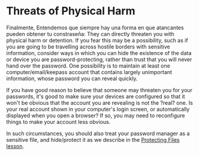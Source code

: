 [Title]: # (Amenazas a la seguridad física)
[Difficulty]: # (Experto)
[Order]: # (10)

# Threats of Physical Harm

Finalmente, Entendemos que siempre hay una forma en que atancantes pueden obtener tu constraseña: They can directly threaten you with physical harm or detention. If you fear this may be a possibility, such as if you are going to be travelling across hostile borders with sensitive information, consider ways in which you can hide the existence of the data or device you are password-protecting, rather than trust that you will never hand over the password. One possibility is to maintain at least one computer/email/keepass account that contains largely unimportant information, whose password you can reveal quickly.

If you have good reason to believe that someone may threaten you for your passwords, it's good to make sure your devices are configured so that it won't be obvious that the account you are revealing is not the ?real? one. Is your real account shown in your computer's login screen, or automatically displayed when you open a browser? If so, you may need to reconfigure things to make your account less obvious.

In such circumstances, you should also treat your password manager as a sensitive file, and hide/protect it as we describe in the [Protecting Files lesson](umbrella://lesson/protecting-files).